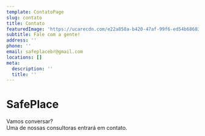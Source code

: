 ```yaml
---
template: ContatoPage
slug: contato
title: Contato
featuredImage: 'https://ucarecdn.com/e22a858a-b420-47af-99f6-ed54b6860333/'
subtitle: Fale com a gente!
address: ''
phone: ''
email: safeplacebr@gmail.com
locations: []
meta:
  description: ''
  title: ''
---
```

# SafePlace

Vamos conversar?\
Uma de nossas consultoras entrará em contato.
